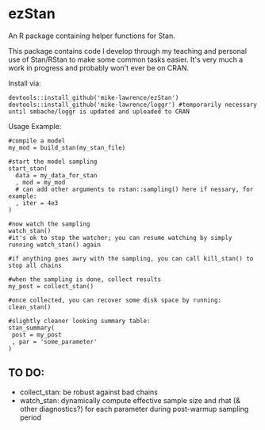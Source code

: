 # ezStan
An R package containing helper functions for Stan.

This package contains code I develop through my teaching and personal use of Stan/RStan to make some common tasks easier. It's very much a work in progress and probably won't ever be on CRAN.

Install via:
```{r}
devtools::install_github('mike-lawrence/ezStan')
devtools::install_github('mike-lawrence/loggr') #temporarily necessary until smbache/loggr is updated and uploaded to CRAN 

```

Usage Example:
```{r}
#compile a model
my_mod = build_stan(my_stan_file)

#start the model sampling
start_stan(
  data = my_data_for_stan 
  , mod = my_mod
  # can add other arguments to rstan::sampling() here if nessary, for example:
  , iter = 4e3
)

#now watch the sampling
watch_stan()
#it's ok to stop the watcher; you can resume watching by simply running watch_stan() again

#if anything goes awry with the sampling, you can call kill_stan() to stop all chains

#when the sampling is done, collect results
my_post = collect_stan()

#once collected, you can recover some disk space by running:
clean_stan()

#slightly cleaner looking summary table:
stan_summary(
 post = my_post
 , par = 'some_parameter'
)

```

## TO DO:
- collect_stan: be robust against bad chains
- watch_stan: dynamically compute effective sample size and rhat (& other diagnostics?) for each parameter during post-warmup sampling period
